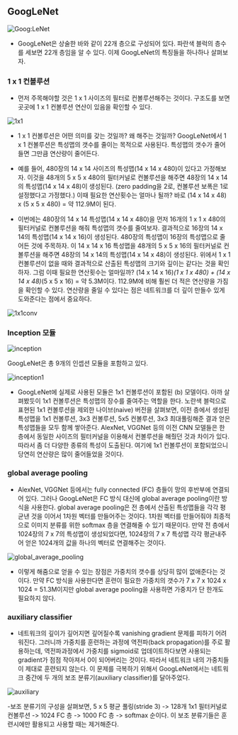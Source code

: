 ## GoogLeNet

![Goog:LeNet](https://img1.daumcdn.net/thumb/R1280x0/?scode=mtistory2&fname=https%3A%2F%2Fblog.kakaocdn.net%2Fdn%2FIq9NO%2FbtqyPWk5PBX%2FK2JicGjIjj5w0eFIbhx4bK%2Fimg.png)

- GoogLeNet은 상술한 바와 같이 22개 층으로 구성되어 있다. 파란색 블럭의 층수를 세보면 22개 층임을 알 수 있다. 이제 GoogLeNet의 특징들을 하나하나 살펴보자. 

### 1 x 1 컨볼루션
- 먼저 주목해야할 것은 1 x 1 사이즈의 필터로 컨볼루션해주는 것이다. 구조도를 보면 곳곳에 1 x 1 컨볼루션 연산이 있음을 확인할 수 있다.

![1x1](https://img1.daumcdn.net/thumb/R1280x0/?scode=mtistory2&fname=https%3A%2F%2Fblog.kakaocdn.net%2Fdn%2FMzPze%2FbtqyQy5e3NM%2F5HPtmAwVQzKJTj6wgWautk%2Fimg.png)


- 1 x 1 컨볼루션은 어떤 의미를 갖는 것일까? 왜 해주는 것일까? GoogLeNet에서 1 x 1 컨볼루션은 특성맵의 갯수를 줄이는 목적으로 사용된다. 특성맵의 갯수가 줄어들면 그만큼 연산량이 줄어든다.

 

- 예를 들어, 480장의 14 x 14 사이즈의 특성맵(14 x 14 x 480)이 있다고 가정해보자. 이것을 48개의 5 x 5 x 480의 필터커널로 컨볼루션을 해주면 48장의 14 x 14의 특성맵(14 x 14 x 48)이 생성된다. (zero padding을 2로, 컨볼루션 보폭은 1로 설정했다고 가정했다.) 이때 필요한 연산횟수는 얼마나 될까? 바로 (14 x 14 x 48) x (5 x 5 x 480) = 약 112.9M이 된다. 

 

- 이번에는 480장의 14 x 14 특성맵(14 x 14 x 480)을 먼저 16개의 1 x 1 x 480의 필터커널로 컨볼루션을 해줘 특성맵의 갯수를 줄여보자. 결과적으로 16장의 14 x 14의 특성맵(14 x 14 x 16)이 생성된다. 480장의 특성맵이 16장의 특성맵으로 줄어든 것에 주목하자. 이 14 x 14 x 16 특성맵을 48개의 5 x 5 x 16의 필터커널로 컨볼루션을 해주면 48장의 14 x 14의 특성맵(14 x 14 x 48)이 생성된다. 위에서 1 x 1 컨볼루션이 없을 때와 결과적으로 산출된 특성맵의 크기와 깊이는 같다는 것을 확인하자. 그럼 이때 필요한 연산횟수는 얼마일까? (14 x 14 x 16)*(1 x 1 x 480) + (14 x 14 x 48)*(5 x 5 x 16) = 약 5.3M이다. 112.9M에 비해 훨씬 더 적은 연산량을 가짐을 확인할 수 있다. 연산량을 줄일 수 있다는 점은 네트워크를 더 깊이 만들수 있게 도와준다는 점에서 중요하다. 

![1x1conv](https://img1.daumcdn.net/thumb/R1280x0/?scode=mtistory2&fname=https%3A%2F%2Fblog.kakaocdn.net%2Fdn%2Fbt4AxN%2FbtqyQ6NHO6u%2FezqfgBmWfkN5N2C49icbR1%2Fimg.png)


### Inception 모듈

![inception](https://img1.daumcdn.net/thumb/R1280x0/?scode=mtistory2&fname=https%3A%2F%2Fblog.kakaocdn.net%2Fdn%2FbHZHKC%2FbtqyQ5aekdF%2F3rkScmoIxS4P4fia96lQwk%2Fimg.png)

GoogLeNet은 총 9개의 인셉션 모듈을 포함하고 있다. 

![inception1](https://img1.daumcdn.net/thumb/R1280x0/?scode=mtistory2&fname=https%3A%2F%2Fblog.kakaocdn.net%2Fdn%2F14Um2%2FbtqyQ5nKlEA%2FhjSsZaYiBukseySytXWFCK%2Fimg.png)

- GoogLeNet에 실제로 사용된 모듈은 1x1 컨볼루션이 포함된 (b) 모델이다. 아까 살펴봤듯이 1x1 컨볼루션은 특성맵의 장수를 줄여주는 역할을 한다. 노란색 블럭으로 표현된 1x1 컨볼루션을 제외한 나이브(naive) 버전을 살펴보면, 이전 층에서 생성된 특성맵을 1x1 컨볼루션, 3x3 컨볼루션, 5x5 컨볼루션, 3x3 최대풀링해준 결과 얻은 특성맵들을 모두 함께 쌓아준다. AlexNet, VGGNet 등의 이전 CNN 모델들은 한 층에서 동일한 사이즈의 필터커널을 이용해서 컨볼루션을 해줬던 것과 차이가 있다. 따라서 좀 더 다양한 종류의 특성이 도출된다. 여기에 1x1 컨볼루션이 포함되었으니 당연히 연산량은 많이 줄어들었을 것이다. 

###  global average pooling

- AlexNet, VGGNet 등에서는 fully connected (FC) 층들이 망의 후반부에 연결되어 있다. 그러나 GoogLeNet은 FC 방식 대신에 global average pooling이란 방식을 사용한다. global average pooling은 전 층에서 산출된 특성맵들을 각각 평균낸 것을 이어서 1차원 벡터를 만들어주는 것이다. 1차원 벡터를 만들어줘야 최종적으로 이미지 분류를 위한 softmax 층을 연결해줄 수 있기 때문이다. 만약 전 층에서 1024장의 7 x 7의 특성맵이 생성되었다면, 1024장의 7 x 7 특성맵 각각 평균내주어 얻은 1024개의 값을 하나의 벡터로 연결해주는 것이다.

![global_average_pooling](https://img1.daumcdn.net/thumb/R1280x0/?scode=mtistory2&fname=https%3A%2F%2Fblog.kakaocdn.net%2Fdn%2FbwTHh0%2FbtqB2uyArWI%2FqBr48Ik8bl4bK1oOEJa3bk%2Fimg.png)

- 이렇게 해줌으로 얻을 수 있는 장점은 가중치의 갯수를 상당히 많이 없애준다는 것이다. 만약 FC 방식을 사용한다면 훈련이 필요한 가중치의 갯수가 7 x 7 x 1024 x 1024 = 51.3M이지만 global average pooling을 사용하면 가중치가 단 한개도 필요하지 않다.

### auxiliary classifier

- 네트워크의 깊이가 깊어지면 깊어질수록 vanishing gradient 문제를 피하기 어려워진다. 그러니까 가중치를 훈련하는 과정에 역전파(back propagation)를 주로 활용하는데, 역전파과정에서 가중치를 sigmoid로 업데이트하다보면 사용되는 gradient가 점점 작아져서 0이 되어버리는 것이다. 따라서 네트워크 내의 가중치들이 제대로 훈련되지 않는다. 이 문제를 극복하기 위해서 GoogLeNet에서는 네트워크 중간에 두 개의 보조 분류기(auxiliary classifier)를 달아주었다. 

![auxiliary](https://img1.daumcdn.net/thumb/R1280x0/?scode=mtistory2&fname=https%3A%2F%2Fblog.kakaocdn.net%2Fdn%2FbD5poT%2FbtqyQM98EkX%2FnbxasUSmCO1WnaIyIsvUD0%2Fimg.png)

-보조 분류기의 구성을 살펴보면, 5 x 5 평균 풀링(stride 3) -> 128개 1x1 필터커널로 컨볼루션 -> 1024 FC 층 -> 1000 FC 층 -> softmax 순이다. 이 보조 분류기들은 훈련시에만 활용되고 사용할 때는 제거해준다. 